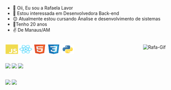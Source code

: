 - 👋 Oii, Eu sou a Rafaela Lavor
- 👀 Estou interessada em Desenvolvedora Back-end
- 😊 Atualmente estou cursando Ánalise e desenvolvimento de sistemas
- 🎉Tenho 20 anos
- ✌ De Manaus/AM


<div style="display: inline_block"><br>
  <img align="center" alt="Rafa-Js" height="30" width="40" src="https://raw.githubusercontent.com/devicons/devicon/master/icons/javascript/javascript-plain.svg">
  <img align="center" alt="Rafa-React" height="30" width="40" src="https://raw.githubusercontent.com/devicons/devicon/master/icons/react/react-original.svg">
  <img align="center" alt="Rafa-HTML" height="30" width="40" src="https://raw.githubusercontent.com/devicons/devicon/master/icons/html5/html5-original.svg">
  <img align="center" alt="Rafa-CSS" height="30" width="40" src="https://raw.githubusercontent.com/devicons/devicon/master/icons/css3/css3-original.svg">
  <img align="center" alt="Rafa-Python" height="30" width="40" src="https://raw.githubusercontent.com/devicons/devicon/master/icons/python/python-original.svg">
  <img align="right" height="180em" alt="Rafa-Gif" src="https://media.giphy.com/media/v1.Y2lkPTc5MGI3NjExdXJ0NXJ0Nmoycm8yajl1MGk5NjI0YWxxZG54MHRwM2RqOW5pOTExeSZlcD12MV9pbnRlcm5hbF9naWZfYnlfaWQmY3Q9Zw/icDNVlf4ySfSHFHzMh/giphy.gif">
</div>
  
  ##
 
<div> 
  <a href="https://www.instagram.com/ra.fa.y/" target="_blank"><img src="https://img.shields.io/badge/-Instagram-%23E4405F?style=for-the-badge&logo=instagram&logoColor=white" target="_blank"></a>
  <a href = "mailto:adria.santos.lavor@gmail.com"><img src="https://img.shields.io/badge/-Gmail-%23333?style=for-the-badge&logo=gmail&logoColor=white" target="_blank"></a>
  <a href="https://www.linkedin.com/in/%C3%A1dria-rafaela-lavor-b094bb261/" target="_blank"><img src="https://img.shields.io/badge/-LinkedIn-%230077B5?style=for-the-badge&logo=linkedin&logoColor=white" target="_blank"></a> 
</div>

  ##

<div>
  <img align="center" height="150em" src="https://github-readme-stats.vercel.app/api?username=RafaelaLavor&theme=tokyonight&show_icons=true&hide_border=false&count_private=true">
  <img align="center" height="150em" src="https://github-readme-stats.vercel.app/api/top-langs/?username=RafaelaLavor&theme=tokyonight&show_icons=true&hide_border=false&layout=compact">
  
</div>

